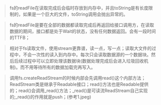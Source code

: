  > fs的readFile在读取完成后会临时存放到内存中，并且toString是有长度限制的，如果是一个巨大的文件，toString调用会抛出异常的。

 > fs的readFile是要在全部的数据都读取完成后再返回给接口调用方，在读取数据的期间，接口都是处于Wait的状态，没有任何数据返回。会有一段时间的TTFB；

> 相对于fs读取文件，使用stream更靠谱，读一点，写一点；读取大文件的过程中，不会一次性的读入到内存中。每次只会读取数据源的一个数据块。然后后续过程中可以立即处理该数据块(数据处理完成后会进入垃圾回收机制)。而不用等待所有的数据加载完再写入。

> 调用fs.createReadStream的时候内部会先调用read()这个内部方法；ReadStream类是继承于Readable接口；read()方法也是Readable提供的；read()会调用_read()方法；_read()是可读流ReadStream自己实现的;_read()的作用就是push；(参考1.jpeg)